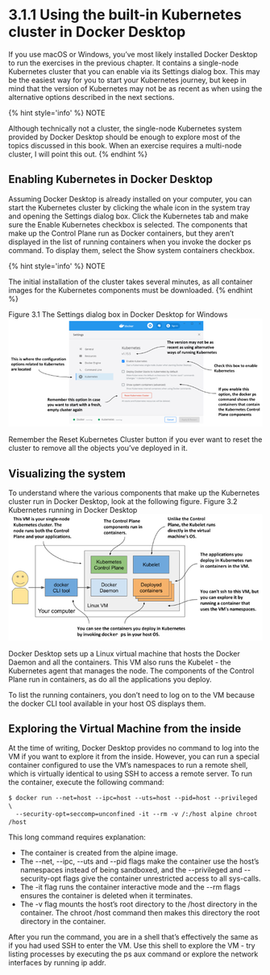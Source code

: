# 3.1.1   Using the built-in Kubernetes cluster in Docker Desktop
If you use macOS or Windows, you’ve most likely installed Docker Desktop to run the exercises in the previous chapter. It contains a single-node Kubernetes cluster that you can enable via its Settings dialog box. This may be the easiest way for you to start your Kubernetes journey, but keep in mind that the version of Kubernetes may not be as recent as when using the alternative options described in the next sections.

{% hint style='info' %}
NOTE

  Although technically not a cluster, the single-node Kubernetes system provided by Docker Desktop should be enough to explore most of the topics discussed in this book. When an exercise requires a multi-node cluster, I will point this out.
{% endhint %}


## Enabling Kubernetes in Docker Desktop
Assuming Docker Desktop is already installed on your computer, you can start the Kubernetes cluster by clicking the whale icon in the system tray and opening the Settings dialog box. Click the Kubernetes tab and make sure the Enable Kubernetes checkbox is selected. The components that make up the Control Plane run as Docker containers, but they aren’t displayed in the list of running containers when you invoke the docker ps command. To display them, select the Show system containers checkbox.

{% hint style='info' %}
NOTE

  The initial installation of the cluster takes several minutes, as all container images for the Kubernetes components must be downloaded.
{% endhint %}


Figure 3.1 The Settings dialog box in Docker Desktop for Windows
![Figure 3.1 The Settings dialog box in Docker Desktop for Windows](../images/3.1.png)

Remember the Reset Kubernetes Cluster button if you ever want to reset the cluster to remove all the objects you’ve deployed in it.

## Visualizing the system
To understand where the various components that make up the Kubernetes cluster run in Docker Desktop, look at the following figure.
Figure 3.2 Kubernetes running in Docker Desktop
![Figure 3.2 Kubernetes running in Docker Desktop](../images/3.2.png)

Docker Desktop sets up a Linux virtual machine that hosts the Docker Daemon and all the containers. This VM also runs the Kubelet - the Kubernetes agent that manages the node. The components of the Control Plane run in containers, as do all the applications you deploy.

To list the running containers, you don’t need to log on to the VM because the docker CLI tool available in your host OS displays them.

## Exploring the Virtual Machine from the inside
At the time of writing, Docker Desktop provides no command to log into the VM if you want to explore it from the inside. However, you can run a special container configured to use the VM’s namespaces to run a remote shell, which is virtually identical to using SSH to access a remote server. To run the container, execute the following command:

```
$ docker run --net=host --ipc=host --uts=host --pid=host --privileged \
  --security-opt=seccomp=unconfined -it --rm -v /:/host alpine chroot /host
```

This long command requires explanation:

* The container is created from the alpine image.
* The --net, --ipc, --uts and --pid flags make the container use the host’s namespaces instead of being sandboxed, and the --privileged and --security-opt flags give the container unrestricted access to all sys-calls.
* The -it flag runs the container interactive mode and the --rm flags ensures the container is deleted when it terminates.
* The -v flag mounts the host’s root directory to the /host directory in the container. The chroot /host command then makes this directory the root directory in the container.

After you run the command, you are in a shell that’s effectively the same as if you had used SSH to enter the VM. Use this shell to explore the VM - try listing processes by executing the ps aux command or explore the network interfaces by running ip addr.
